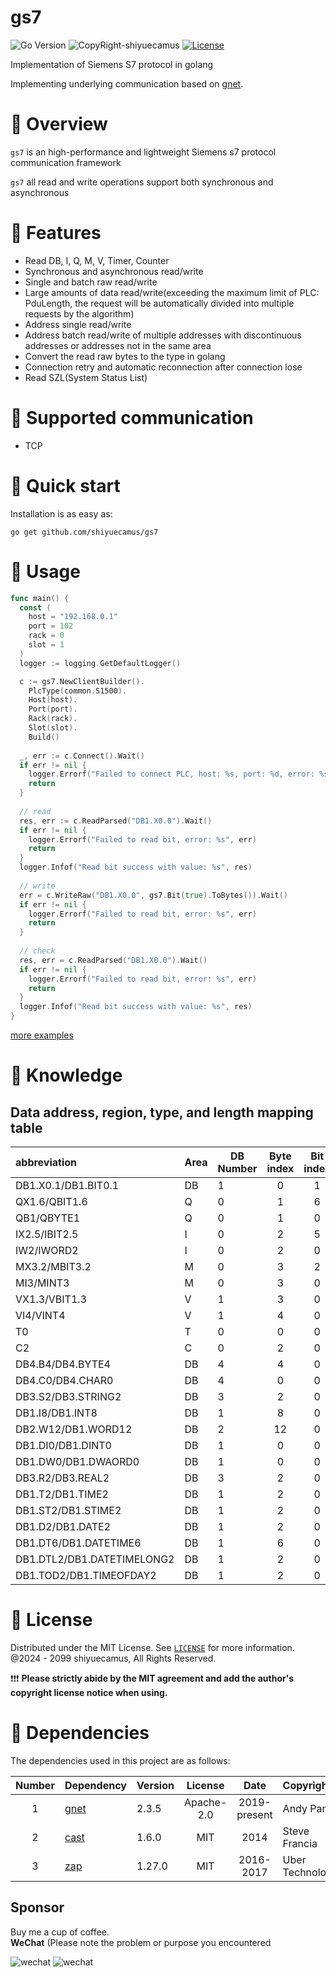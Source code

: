 # gs7

![Go Version](https://img.shields.io/badge/go%20version-%3E=1.18-61CFDD.svg?style=flat-square)
![CopyRight-shiyuecamus](https://img.shields.io/badge/CopyRight-shiyuecamus-yellow)
[![License](https://img.shields.io/badge/License-MIT-blue.svg)](./LICENSE)

Implementation of Siemens S7 protocol in golang

Implementing underlying communication based on [gnet](https://github.com/panjf2000/gnet).

# 🍯 Overview

`gs7` is an high-performance and lightweight Siemens s7 protocol communication framework

`gs7` all read and write operations support both synchronous and asynchronous

# 🍇 Features

* Read DB, I, Q, M, V, Timer, Counter
* Synchronous and asynchronous read/write
* Single and batch raw read/write
* Large amounts of data read/write(exceeding the maximum limit of PLC: PduLength, the request will be automatically
  divided into multiple requests by the algorithm)
* Address single read/write
* Address batch read/write of multiple addresses with discontinuous addresses or addresses not in the same area
* Convert the read raw bytes to the type in golang
* Connection retry and automatic reconnection after connection lose
* Read SZL(System Status List)

# 🍆 Supported communication

* TCP

# 🍓 Quick start

Installation is as easy as:

```
go get github.com/shiyuecamus/gs7
```

# 🍉 Usage

```go
func main() {
  const (
    host = "192.168.0.1"
    port = 102
    rack = 0
    slot = 1
  )
  logger := logging.GetDefaultLogger()

  c := gs7.NewClientBuilder().
    PlcType(common.S1500).
    Host(host).
    Port(port).
    Rack(rack).
    Slot(slot).
    Build()
  
  _, err := c.Connect().Wait()
  if err != nil {
    logger.Errorf("Failed to connect PLC, host: %s, port: %d, error: %s", host, port, err)
    return
  }
  
  // read
  res, err := c.ReadParsed("DB1.X0.0").Wait()
  if err != nil {
    logger.Errorf("Failed to read bit, error: %s", err)
    return
  }
  logger.Infof("Read bit success with value: %s", res)
  
  // write
  err = c.WriteRaw("DB1.X0.0", gs7.Bit(true).ToBytes()).Wait()
  if err != nil {
    logger.Errorf("Failed to read bit, error: %s", err)
    return
  }
  
  // check
  res, err = c.ReadParsed("DB1.X0.0").Wait()
  if err != nil {
    logger.Errorf("Failed to read bit, error: %s", err)
    return
  }
  logger.Infof("Read bit success with value: %s", res)
}

```

[more examples](_examples)

# 🍏 Knowledge

## Data address, region, type, and length mapping table

| abbreviation               | Area | DB Number | Byte index | Bit index | PLC Data type | Go Data Type  | ByteLength | PLC      |
|:---------------------------|------|-----------|:----------:|:---------:|:--------------|:--------------|:-----------|:---------|
| DB1.X0.1/DB1.BIT0.1        | DB   | 1         |     0      |     1     | Bit           | bool          | 1/8        | S1200    |
| QX1.6/QBIT1.6              | Q    | 0         |     1      |     6     | Bit           | bool          | 1/8        | S1200    |
| QB1/QBYTE1                 | Q    | 0         |     1      |     0     | Byte          | uint8         | 1          | S1200    |
| IX2.5/IBIT2.5              | I    | 0         |     2      |     5     | Bit           | bool          | 1/8        | S1200    |
| IW2/IWORD2                 | I    | 0         |     2      |     0     | Word          | uint16        | 2          | S1200    |
| MX3.2/MBIT3.2              | M    | 0         |     3      |     2     | Bit           | bool          | 1/8        | S1200    |
| MI3/MINT3                  | M    | 0         |     3      |     0     | Int           | int16         | 2          | S1200    |
| VX1.3/VBIT1.3              | V    | 1         |     3      |     0     | Bit           | bool          | 1/8        | 200Smart |
| VI4/VINT4                  | V    | 1         |     4      |     0     | Int           | int16         | 2          | 200Smart |
| T0                         | T    | 0         |     0      |     0     | Timer         | time.Duration | 2          | S1200    |
| C2                         | C    | 0         |     2      |     0     | Counter       | uint16        | 2          | S1200    |
| DB4.B4/DB4.BYTE4           | DB   | 4         |     4      |     0     | Byte          | uint8         | 1          | S1200    |
| DB4.C0/DB4.CHAR0           | DB   | 4         |     0      |     0     | Char          | int8          | 1          | S1200    |
| DB3.S2/DB3.STRING2         | DB   | 3         |     2      |     0     | String        | String        | N          | S1200    |
| DB1.I8/DB1.INT8            | DB   | 1         |     8      |     0     | Int           | int16         | 2          | S1200    |
| DB2.W12/DB1.WORD12         | DB   | 2         |     12     |     0     | Word          | uint16        | 2          | S1200    |
| DB1.DI0/DB1.DINT0          | DB   | 1         |     0      |     0     | DInt          | int32         | 4          | S1200    |
| DB1.DW0/DB1.DWAORD0        | DB   | 1         |     0      |     0     | DWord         | uint32        | 4          | S1200    |
| DB3.R2/DB3.REAL2           | DB   | 3         |     2      |     0     | Real          | float32       | 4          | S1200    |
| DB1.T2/DB1.TIME2           | DB   | 1         |     2      |     0     | Time          | time.Duration | 4          | S1200    |
| DB1.ST2/DB1.STIME2         | DB   | 1         |     2      |     0     | S5Time        | time.Duration | 2          | S1200    |
| DB1.D2/DB1.DATE2           | DB   | 1         |     2      |     0     | Date          | time.Time     | 2          | S1200    |
| DB1.DT6/DB1.DATETIME6      | DB   | 1         |     6      |     0     | DateTime      | time.Time     | 8          | S1200    |
| DB1.DTL2/DB1.DATETIMELONG2 | DB   | 1         |     2      |     0     | DateTimeLong  | time.Time     | 12         | S1200    |
| DB1.TOD2/DB1.TIMEOFDAY2    | DB   | 1         |     2      |     0     | TimeOfDay     | time.Time     | 4          | S1200    |

# 🌽 License

Distributed under the MIT License. See [`LICENSE`](./LICENSE) for more information.<br>
@2024 - 2099 shiyuecamus, All Rights Reserved. <br>

❗❗❗ **Please strictly abide by the MIT agreement and add the author's copyright license notice when using.**

# 🍠 Dependencies

The dependencies used in this project are as follows:

| Number | Dependency                                | Version |  License   |     Date     | Copyright         |
|:------:|:------------------------------------------|---------|:----------:|:------------:|:------------------|
|   1    | [gnet](https://github.com/panjf2000/gnet) | 2.3.5   | Apache-2.0 | 2019-present | Andy Pan          |
|   2    | [cast](https://github.com/spf13/cast)     | 1.6.0   |    MIT     |     2014     | Steve Francia     |
|   3    | [zap](https://github.com/uber-go/zap)     | 1.27.0  |    MIT     |  2016-2017   | Uber Technologies |

## Sponsor

Buy me a cup of coffee. <br>
**WeChat** (Please note the problem or purpose you encountered

![wechat](https://i.postimg.cc/c1pfY9MT/20240315190932.jpg)
![wechat](https://i.postimg.cc/x867pXGy/20240315192946.jpg)
